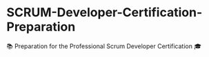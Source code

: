 # SCRUM-Developer-Certification-Preparation
📚 Preparation for the Professional Scrum Developer Certification 🎓
